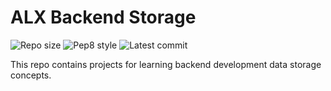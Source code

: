 
# ALX Backend Storage

![Repo size](https://img.shields.io/github/repo-size/B3zaleel/alx-backend-storage)
![Pep8 style](https://img.shields.io/badge/PEP8-style%20guide-purple?style=round-square)
![Latest commit](https://img.shields.io/github/last-commit/Joakim-animate90/alx-backend-storage/main?style=round-square)

This repo contains projects for learning backend development data storage concepts.